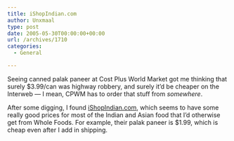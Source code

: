 ```yaml
---
title: iShopIndian.com
author: Unxmaal
type: post
date: 2005-05-30T00:00:00+00:00
url: /archives/1710
categories:
  - General

---
```

Seeing canned palak paneer at Cost Plus World Market got me thinking that surely $3.99/can was highway robbery, and surely it&#8217;d be cheaper on the Interweb &#8212; I mean, CPWM has to order that stuff from _somewhere_. 

After some digging, I found [iShopIndian.com][1], which seems to have some really good prices for most of the Indian and Asian food that I&#8217;d otherwise get from Whole Foods. For example, their palak paneer is $1.99, which is cheap even after I add in shipping.

 [1]: http://www.ishopindian.com/shop/catalog/index.html